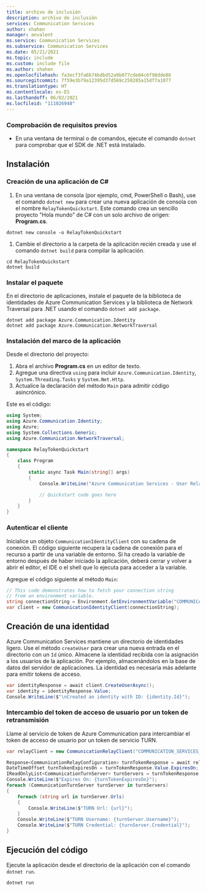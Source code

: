 ```yaml
---
title: archivo de inclusión
description: archivo de inclusión
services: Communication Services
author: shahen
manager: anvalent
ms.service: Communication Services
ms.subservice: Communication Services
ms.date: 05/21/2021
ms.topic: include
ms.custom: include file
ms.author: shahen
ms.openlocfilehash: fa3ecf3fa6b74bdbd52a9b077cde04c6f98dde86
ms.sourcegitcommit: 7f59e3b79a12395d37d569c250285a15df7a1077
ms.translationtype: HT
ms.contentlocale: es-ES
ms.lasthandoff: 06/02/2021
ms.locfileid: "111026948"
---
```

### <a name="prerequisite-check"></a>Comprobación de requisitos previos

- En una ventana de terminal o de comandos, ejecute el comando `dotnet` para comprobar que el SDK de .NET está instalado.

## <a name="setting-up"></a>Instalación

### <a name="create-a-new-c-application"></a>Creación de una aplicación de C#

1. En una ventana de consola (por ejemplo, cmd, PowerShell o Bash), use el comando `dotnet new` para crear una nueva aplicación de consola con el nombre `RelayTokenQuickstart`. Este comando crea un sencillo proyecto "Hola mundo" de C# con un solo archivo de origen: **Program.cs**.

```console
dotnet new console -o RelayTokenQuickstart
```

1. Cambie el directorio a la carpeta de la aplicación recién creada y use el comando `dotnet build` para compilar la aplicación.

```console
cd RelayTokenQuickstart
dotnet build
```

### <a name="install-the-package"></a>Instalar el paquete

En el directorio de aplicaciones, instale el paquete de la biblioteca de identidades de Azure Communication Services y la biblioteca de Network Traversal para .NET usando el comando `dotnet add package`.

```console
dotnet add package Azure.Communication.Identity
dotnet add package Azure.Communication.NetworkTraversal
```

### <a name="set-up-the-app-framework"></a>Instalación del marco de la aplicación

Desde el directorio del proyecto:

1. Abra el archivo **Program.cs** en un editor de texto.
2. Agregue una directiva `using` para incluir `Azure.Communication.Identity`, `System.Threading.Tasks` y `System.Net.Http`.
3. Actualice la declaración del método `Main` para admitir código asincrónico.

Este es el código:

```csharp
using System;
using Azure.Communication.Identity;
using Azure;
using System.Collections.Generic;
using Azure.Communication.NetworkTraversal;

namespace RelayTokenQuickstart
{
    class Program
    {
        static async Task Main(string[] args)
        {
            Console.WriteLine("Azure Communication Services - User Relay Token Quickstart");

            // Quickstart code goes here
        }
    }
}
```

### <a name="authenticate-the-client"></a>Autenticar el cliente

Inicialice un objeto `CommunicationIdentityClient` con su cadena de conexión. El código siguiente recupera la cadena de conexión para el recurso a partir de una variable de entorno. Si ha creado la variable de entorno después de haber iniciado la aplicación, deberá cerrar y volver a abrir el editor, el IDE o el shell que lo ejecuta para acceder a la variable.

Agregue el código siguiente al método `Main`:

```csharp
// This code demonstrates how to fetch your connection string
// from an environment variable.
string connectionString = Environment.GetEnvironmentVariable("COMMUNICATION_SERVICES_CONNECTION_STRING");
var client = new CommunicationIdentityClient(connectionString);
```

## <a name="create-an-identity"></a>Creación de una identidad

Azure Communication Services mantiene un directorio de identidades ligero. Use el método `createUser` para crear una nueva entrada en el directorio con un `Id` único. Almacene la identidad recibida con la asignación a los usuarios de la aplicación. Por ejemplo, almacenándolos en la base de datos del servidor de aplicaciones. La identidad es necesaria más adelante para emitir tokens de acceso.

```csharp
var identityResponse = await client.CreateUserAsync();
var identity = identityResponse.Value;
Console.WriteLine($"\nCreated an identity with ID: {identity.Id}");
```

### <a name="exchange-the-user-access-token-for-a-relay-token"></a>Intercambio del token de acceso de usuario por un token de retransmisión

Llame al servicio de token de Azure Communication para intercambiar el token de acceso de usuario por un token de servicio TURN.

```csharp
var relayClient = new CommunicationRelayClient("COMMUNICATION_SERVICES_CONNECTION_STRING");

Response<CommunicationRelayConfiguration> turnTokenResponse = await relayClient.GetRelayConfigurationAsync(identity);
DateTimeOffset turnTokenExpiresOn = turnTokenResponse.Value.ExpiresOn;
IReadOnlyList<CommunicationTurnServer> turnServers = turnTokenResponse.Value.TurnServers;
Console.WriteLine($"Expires On: {turnTokenExpiresOn}");
foreach (CommunicationTurnServer turnServer in turnServers)
{
    foreach (string url in turnServer.Urls)
    {
        Console.WriteLine($"TURN Url: {url}");
    }
    Console.WriteLine($"TURN Username: {turnServer.Username}");
    Console.WriteLine($"TURN Credential: {turnServer.Credential}");
}
```

## <a name="run-the-code"></a>Ejecución del código

Ejecute la aplicación desde el directorio de la aplicación con el comando `dotnet run`.

```console
dotnet run
```
